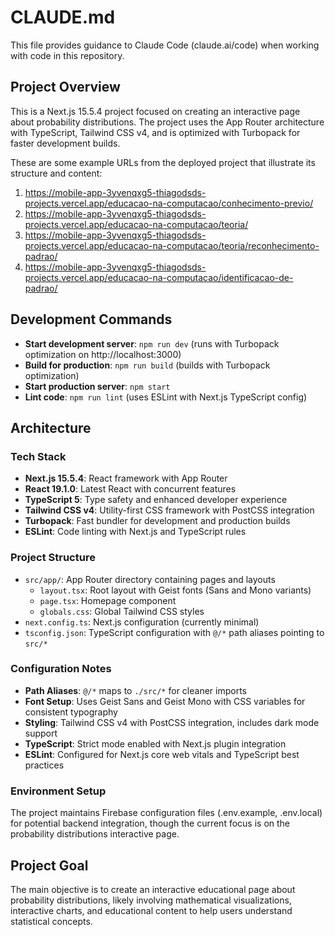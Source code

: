 # CLAUDE.md

This file provides guidance to Claude Code (claude.ai/code) when working with code in this repository.

## Project Overview

This is a Next.js 15.5.4 project focused on creating an interactive page about probability distributions. The project uses the App Router architecture with TypeScript, Tailwind CSS v4, and is optimized with Turbopack for faster development builds.

These are some example URLs from the deployed project that illustrate its structure and content:
1. https://mobile-app-3yvenqxg5-thiagodsds-projects.vercel.app/educacao-na-computacao/conhecimento-previo/
2. https://mobile-app-3yvenqxg5-thiagodsds-projects.vercel.app/educacao-na-computacao/teoria/
3. https://mobile-app-3yvenqxg5-thiagodsds-projects.vercel.app/educacao-na-computacao/teoria/reconhecimento-padrao/
4. https://mobile-app-3yvenqxg5-thiagodsds-projects.vercel.app/educacao-na-computacao/identificacao-de-padrao/

## Development Commands

- **Start development server**: `npm run dev` (runs with Turbopack optimization on http://localhost:3000)
- **Build for production**: `npm run build` (builds with Turbopack optimization)
- **Start production server**: `npm start`
- **Lint code**: `npm run lint` (uses ESLint with Next.js TypeScript config)

## Architecture

### Tech Stack
- **Next.js 15.5.4**: React framework with App Router
- **React 19.1.0**: Latest React with concurrent features
- **TypeScript 5**: Type safety and enhanced developer experience
- **Tailwind CSS v4**: Utility-first CSS framework with PostCSS integration
- **Turbopack**: Fast bundler for development and production builds
- **ESLint**: Code linting with Next.js and TypeScript rules

### Project Structure
- `src/app/`: App Router directory containing pages and layouts
  - `layout.tsx`: Root layout with Geist fonts (Sans and Mono variants)
  - `page.tsx`: Homepage component
  - `globals.css`: Global Tailwind CSS styles
- `next.config.ts`: Next.js configuration (currently minimal)
- `tsconfig.json`: TypeScript configuration with `@/*` path aliases pointing to `src/*`

### Configuration Notes
- **Path Aliases**: `@/*` maps to `./src/*` for cleaner imports
- **Font Setup**: Uses Geist Sans and Geist Mono with CSS variables for consistent typography
- **Styling**: Tailwind CSS v4 with PostCSS integration, includes dark mode support
- **TypeScript**: Strict mode enabled with Next.js plugin integration
- **ESLint**: Configured for Next.js core web vitals and TypeScript best practices

### Environment Setup
The project maintains Firebase configuration files (.env.example, .env.local) for potential backend integration, though the current focus is on the probability distributions interactive page.

## Project Goal
The main objective is to create an interactive educational page about probability distributions, likely involving mathematical visualizations, interactive charts, and educational content to help users understand statistical concepts.